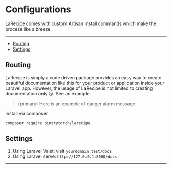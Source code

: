 # Configurations

LaRecipe comes with custom Artisan install commands which make the process like a breeze.

---

- [Routing](#Routing)
- [Settings](#Settings)

<a name="Routing"></a>
## Routing

LaRecipe is simply a code driven package provides an easy way to create beautiful documentation like this for your product or application inside your Laravel app. However, the usage of LaRecipe is not limited to creating documentation only 😏. See an example.

> {primary} Here is an example of danger alarm message

Install via composer

```bash
composer require binarytorch/larecipe
```


<a name="Settings"></a>
## Settings

1. Using Laravel Valet: visit `yourdomain.test/docs`
2. Using Laravel serve: `http://127.0.0.1:8000/docs`

---